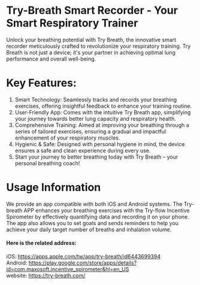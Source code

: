# Try-Breath Smart Recorder - Your Smart Respiratory Trainer

Unlock your breathing potential with Try Breath, the innovative smart recorder meticulously crafted to revolutionize your respiratory training. Try Breath is not just a device; it's your partner in achieving optimal lung performance and overall well-being.

# Key Features:
1. Smart Technology: Seamlessly tracks and records your breathing exercises, offering insightful feedback to enhance your training routine.
2. User-Friendly App: Comes with the intuitive Try Breath app, simplifying your journey towards better lung capacity and respiratory health.
3. Comprehensive Training: Aimed at improving your breathing through a series of tailored exercises, ensuring a gradual and impactful enhancement of your respiratory muscles.
4. Hygienic & Safe: Designed with personal hygiene in mind, the device ensures a safe and clean experience during every use.
5. Start your journey to better breathing today with Try Breath – your personal breathing coach!

# Usage Information

We provide an app compatible with both iOS and Android systems. The Try-breath APP enhances your breathing exercises with the Try-flow Incentive Spirometer by effectively quantifying data and recording it on your phone. The app also allows you to set goals and sends reminders to help you achieve your daily target number of breaths and inhalation volume.

#### Here is the related address:  
iOS: https://apps.apple.com/tw/app/try-breath/id6443699394  
Android: https://play.google.com/store/apps/details?id=com.maxosoft.incentive_spirometer&hl=en_US  
website: https://try-breath.com/
